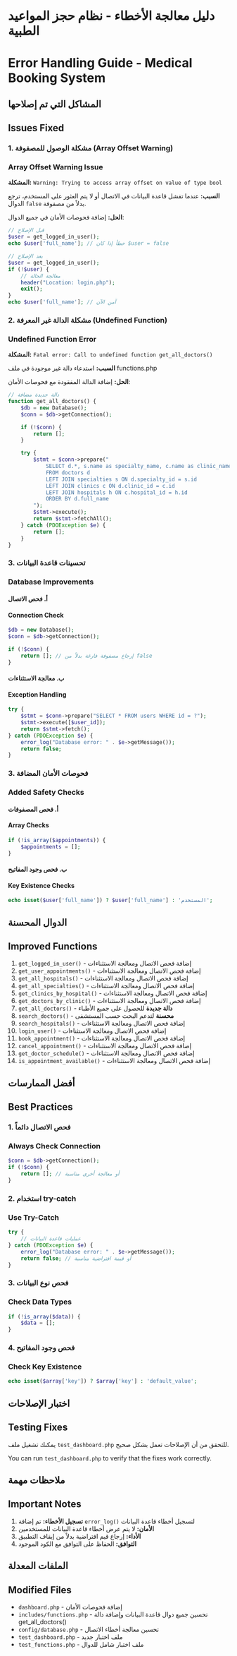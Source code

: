 # دليل معالجة الأخطاء - نظام حجز المواعيد الطبية

# Error Handling Guide - Medical Booking System

## المشاكل التي تم إصلاحها

## Issues Fixed

### 1. مشكلة الوصول للمصفوفة (Array Offset Warning)

### Array Offset Warning Issue

**المشكلة:** `Warning: Trying to access array offset on value of type bool`

**السبب:** عندما تفشل قاعدة البيانات في الاتصال أو لا يتم العثور على المستخدم، ترجع الدوال `false` بدلاً من مصفوفة.

**الحل:** إضافة فحوصات الأمان في جميع الدوال:

```php
// قبل الإصلاح
$user = get_logged_in_user();
echo $user['full_name']; // خطأ إذا كان $user = false

// بعد الإصلاح
$user = get_logged_in_user();
if (!$user) {
    // معالجة الحالة
    header("Location: login.php");
    exit();
}
echo $user['full_name']; // آمن الآن
```

### 2. مشكلة الدالة غير المعرفة (Undefined Function)

### Undefined Function Error

**المشكلة:** `Fatal error: Call to undefined function get_all_doctors()`

**السبب:** استدعاء دالة غير موجودة في ملف functions.php

**الحل:** إضافة الدالة المفقودة مع فحوصات الأمان:

```php
// دالة جديدة مضافة
function get_all_doctors() {
    $db = new Database();
    $conn = $db->getConnection();

    if (!$conn) {
        return [];
    }

    try {
        $stmt = $conn->prepare("
            SELECT d.*, s.name as specialty_name, c.name as clinic_name, h.name as hospital_name
            FROM doctors d
            LEFT JOIN specialties s ON d.specialty_id = s.id
            LEFT JOIN clinics c ON d.clinic_id = c.id
            LEFT JOIN hospitals h ON c.hospital_id = h.id
            ORDER BY d.full_name
        ");
        $stmt->execute();
        return $stmt->fetchAll();
    } catch (PDOException $e) {
        return [];
    }
}
```

### 3. تحسينات قاعدة البيانات

### Database Improvements

#### أ. فحص الاتصال

#### Connection Check

```php
$db = new Database();
$conn = $db->getConnection();

if (!$conn) {
    return []; // إرجاع مصفوفة فارغة بدلاً من false
}
```

#### ب. معالجة الاستثناءات

#### Exception Handling

```php
try {
    $stmt = $conn->prepare("SELECT * FROM users WHERE id = ?");
    $stmt->execute([$user_id]);
    return $stmt->fetch();
} catch (PDOException $e) {
    error_log("Database error: " . $e->getMessage());
    return false;
}
```

### 3. فحوصات الأمان المضافة

### Added Safety Checks

#### أ. فحص المصفوفات

#### Array Checks

```php
if (!is_array($appointments)) {
    $appointments = [];
}
```

#### ب. فحص وجود المفاتيح

#### Key Existence Checks

```php
echo isset($user['full_name']) ? $user['full_name'] : 'المستخدم';
```

## الدوال المحسنة

## Improved Functions

1. `get_logged_in_user()` - إضافة فحص الاتصال ومعالجة الاستثناءات
2. `get_user_appointments()` - إضافة فحص الاتصال ومعالجة الاستثناءات
3. `get_all_hospitals()` - إضافة فحص الاتصال ومعالجة الاستثناءات
4. `get_all_specialties()` - إضافة فحص الاتصال ومعالجة الاستثناءات
5. `get_clinics_by_hospital()` - إضافة فحص الاتصال ومعالجة الاستثناءات
6. `get_doctors_by_clinic()` - إضافة فحص الاتصال ومعالجة الاستثناءات
7. `get_all_doctors()` - **دالة جديدة** للحصول على جميع الأطباء
8. `search_doctors()` - **محسنة** لتدعم البحث حسب المستشفى
9. `search_hospitals()` - إضافة فحص الاتصال ومعالجة الاستثناءات
10. `login_user()` - إضافة فحص الاتصال ومعالجة الاستثناءات
11. `book_appointment()` - إضافة فحص الاتصال ومعالجة الاستثناءات
12. `cancel_appointment()` - إضافة فحص الاتصال ومعالجة الاستثناءات
13. `get_doctor_schedule()` - إضافة فحص الاتصال ومعالجة الاستثناءات
14. `is_appointment_available()` - إضافة فحص الاتصال ومعالجة الاستثناءات

## أفضل الممارسات

## Best Practices

### 1. فحص الاتصال دائماً

### Always Check Connection

```php
$conn = $db->getConnection();
if (!$conn) {
    return []; // أو معالجة أخرى مناسبة
}
```

### 2. استخدام try-catch

### Use Try-Catch

```php
try {
    // عمليات قاعدة البيانات
} catch (PDOException $e) {
    error_log("Database error: " . $e->getMessage());
    return false; // أو قيمة افتراضية مناسبة
}
```

### 3. فحص نوع البيانات

### Check Data Types

```php
if (!is_array($data)) {
    $data = [];
}
```

### 4. فحص وجود المفاتيح

### Check Key Existence

```php
echo isset($array['key']) ? $array['key'] : 'default_value';
```

## اختبار الإصلاحات

## Testing Fixes

يمكنك تشغيل ملف `test_dashboard.php` للتحقق من أن الإصلاحات تعمل بشكل صحيح.

You can run `test_dashboard.php` to verify that the fixes work correctly.

## ملاحظات مهمة

## Important Notes

1. **تسجيل الأخطاء:** تم إضافة `error_log()` لتسجيل أخطاء قاعدة البيانات
2. **الأمان:** لا يتم عرض أخطاء قاعدة البيانات للمستخدمين
3. **الأداء:** إرجاع قيم افتراضية بدلاً من إيقاف التطبيق
4. **التوافق:** الحفاظ على التوافق مع الكود الموجود

## الملفات المعدلة

## Modified Files

- `dashboard.php` - إضافة فحوصات الأمان
- `includes/functions.php` - تحسين جميع دوال قاعدة البيانات وإضافة دالة get_all_doctors()
- `config/database.php` - تحسين معالجة أخطاء الاتصال
- `test_dashboard.php` - ملف اختبار جديد
- `test_functions.php` - ملف اختبار شامل للدوال

